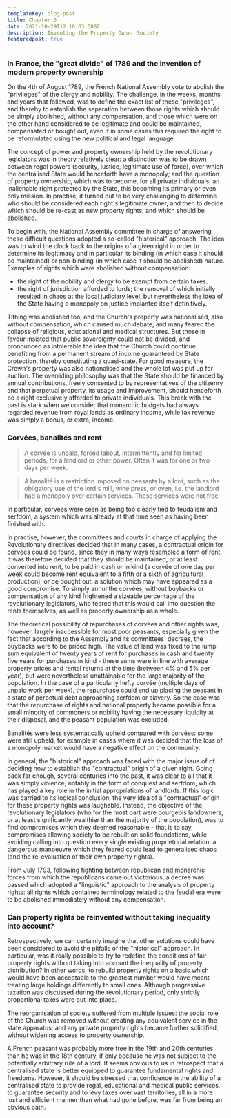 ```yaml
---
templateKey: blog-post
title: Chapter 3
date: 2021-10-29T12:10:03.588Z
description: Inventing the Property Owner Society
featuredpost: true
---
```

### In France, the "great divide" of 1789 and the invention of modern property ownership

On the 4th of August 1789, the French National Assembly vote to abolish the "privileges" of the clergy and nobility. The challenge, in the weeks, months and years that followed, was to define the exact list of these "privileges", and thereby to establish the separation between those rights which should be simply abolished, without any compensation, and those which were on the other hand considered to be legitimate and could be maintained, compensated or bought out, even if in some cases this required the right to be reformulated using the new political and legal language. 

The concept of power and property ownership held by the revolutionary legislators was in theory relatively clear: a distinction was to be drawn between regal powers (security, justice, legitimate use of force), over which the centralised State would henceforth have a monopoly; and the question of property ownership, which was to become, for all private individuals, an inalienable right protected by the State, this becoming its primary or even only mission. In practise, it turned out to be very challenging to determine who should be considered each right's legitimate owner, and then to decide which should be re-cast as new property rights, and which should be abolished.

To begin with, the National Assembly committee in charge of answering these difficult questions adopted a so-called "historical" approach. The idea was to wind the clock back to the origins of a given right in order to determine its legitimacy and in particular its binding (in which case it should be maintained) or non-binding (in which case it should be abolished) nature. Examples of rights which were abolished without compensation:
- the right of the nobility and clergy to be exempt from certain taxes.
- the right of jurisdiction afforded to lords; the removal of which initially resulted in chaos at the local judiciary level, but nevertheless the idea of the State having a monopoly on justice implanted itself definitively. 

Tithing was abolished too, and the Church's property was nationalised, also without compensation, which caused much debate, and many feared the collapse of religious, educational and medical structures. But those in favour insisted that public sovereignty could not be divided, and pronounced as intolerable the idea that the Church could continue benefiting from a permanent stream of income guaranteed by State protection, thereby constituting a quasi-state. For good measure, the Crown's property was also nationalised and the whole lot was put up for auction. The overriding philosophy was that the State should be financed by annual contributions, freely consented to by representatives of the citizenry and that perpetual property, its usage and improvement, should henceforth be a right exclusively afforded to private individuals. This break with the past is stark when we consider that monarchic budgets had always regarded revenue from royal lands as ordinary income, while tax revenue was simply a bonus, or extra, income.

### Corvées, banalités and rent

> A corvée is unpaid, forced labout, intermittently and for limited periods, for a landlord or other power. Often it was for one or two days per week. 

> A banalité is a restriction imposed on peasants by a lord, such as the obligatory use of the lord's mill, wine press, or oven, i.e. the landlord had a monopoly over certain services. These services were not free. 

In particular, corvées were seen as being too clearly tied to feudalism and serfdom, a system which was already at that time seen as having been finished with.

In practise, however, the committees and courts in charge of applying the Revolutionary directives decided that in many cases, a contractual origin for corvées could be found, since they in many ways resembled a form of rent. It was therefore decided that they should be maintained, or at least converted into rent, to be paid in cash or in kind (a corvée of one day per week could become rent equivalent to a fifth or a sixth of agricultural production); or be bought out, a solution which may have appeared as a good compromise. To simply annul the corvées, without buybacks or compensation of any kind frightened a sizeable percentage of the revolutionary legislators, who feared that this would call into question the rents themselves, as well as property ownership as a whole. 

The theoretical possibility of repurchases of corvées and other rights was, however, largely inaccessible for most poor peasants, especially given the fact that according to the Assembly and its committees' decrees, the buybacks were to be priced high. The value of land was fixed to the lump sum equivalent of twenty years of rent for purchases in cash and twenty five years for purchases in kind - these sums were in line with average property prices and rental returns at the time (between 4% and 5% per year), but were nevertheless unattainable for the large majority of the population. In the case of a particularly hefty corvée (multiple days of unpaid work per week), the repurchase could end up placing the peasant in a state of perpetual debt approaching serfdom or slavery. So the case was that the repurchase of rights and national property became possible for a small minority of commoners or nobility having the necessary liquidity at their disposal, and the peasant population was excluded. 

Banalités were less systematically upheld compared with corvées: some were still upheld, for example in cases where it was decided that the loss of a monopoly market would have a negative effect on the community. 

In general, the "historical" approach was faced with the major issue of of deciding how to establish the "contractual" origin of a given right. Going back far enough, several centuries into the past, it was clear to all that it was simply violence, notably in the form of conquest and serfdom, which has played a key role in the initial appropriations of landlords. If this logic was carried to its logical conclusion, the very idea of a "contractual" origin for these property rights was laughable. Instead, the objective of the revolutionary legislators (who for the most part were bourgeois landowners, or at least significantly wealthier than the majority of the population), was to find compromises which they deemed reasonable - that is to say, compromises allowing society to be rebuilt on solid foundations, while avoiding calling into question every single existing proprietorial relation, a dangerous manoeuvre which they feared could lead to generalised chaos (and the re-evaluation of their own property rights).

From July 1793, following fighting between republican and monarchic forces from which the republicans came out victorious, a decree was passed which adopted a "linguistic" approach to the analysis of property rights: all rights which contained terminology related to the feudal era were to be abolished immediately without any compensation. 

### Can property rights be reinvented without taking inequality into account?

Retrospectively, we can certainly imagine that other solutions could have been considered to avoid the pitfalls of the "historical" approach. In particular, was it really possible to try to redefine the conditions of fair property rights without taking into account the inequality of property distribution? In other words, to rebuild property rights on a basis which would have been acceptable to the greatest number would have meant treating large holdings differently to small ones. Although progressive taxation was discussed during the revolutionary period, only strictly proportional taxes were put into place.

The reorganisation of society suffered from multiple issues: the social role of the Church was removed without creating any equivalent service in the state apparatus; and any private property rights became further solidified, without widening access to property ownership. 

A French peasant was probably more free in the 19th and 20th centuries than he was in the 18th century, if only because he was not subject to the potentially arbitrary rule of a lord. It seems obvious to us in retrospect that a centralised state is better equipped to guarantee fundamental rights and freedoms. However, it should be stressed that confidence in the ability of a centralised state to provide regal, educational and medical public services, to guarantee security and to levy taxes over vast territories, all in a more just and efficient manner than what had gone before, was far from being an obvious path. 